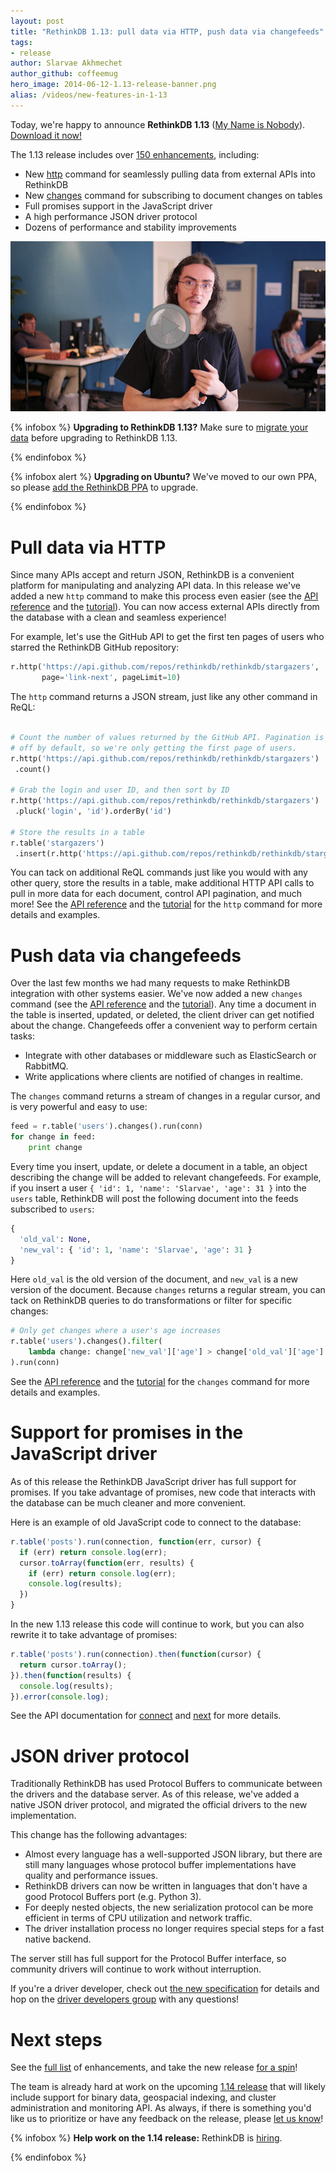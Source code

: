```yaml
---
layout: post
title: "RethinkDB 1.13: pull data via HTTP, push data via changefeeds"
tags:
- release
author: Slarvae Akhmechet
author_github: coffeemug
hero_image: 2014-06-12-1.13-release-banner.png
alias: /videos/new-features-in-1-13
---
```


Today, we're happy to announce __RethinkDB 1.13__ ([My Name is Nobody][yt]).
[Download it now!][install]

[yt]: https://www.youtube.com/watch?v=hkCqSHwhKVg
[install]: /docs/install/

The 1.13 release includes over [150 enhancements][], including:

[150 enhancements]: https://github.com/rethinkdb/rethinkdb/issues?milestone=61&state=closed

- New [http][] command for seamlessly pulling data from external APIs into
  RethinkDB
- New [changes][] command for subscribing to document changes on tables
- Full promises support in the JavaScript driver
- A high performance JSON driver protocol
- Dozens of performance and stability improvements
<!--more-->

[http]: /docs/external-api-access
[changes]: /docs/changefeeds/

<a href="https://www.youtube.com/watch?v=pay7nWzLSks">
    <img src="/assets/images/videos/releases/rethinkdb-1.13.png">
</a>

{% infobox %}
__Upgrading to RethinkDB 1.13?__ Make sure to [migrate your data][] before
upgrading to RethinkDB 1.13.

[migrate your data]: /docs/migration
{% endinfobox %}

{% infobox alert %}
__Upgrading on Ubuntu?__ We've moved to our own PPA, so please [add the
RethinkDB PPA][ubuntu] to upgrade.

[ubuntu]: /docs/install/ubuntu
{% endinfobox %}

# Pull data via HTTP

Since many APIs accept and return JSON, RethinkDB is a convenient platform for
manipulating and analyzing API data. In this release we've added a new `http`
command to make this process even easier (see the [API reference][http-api] and
the [tutorial][http-guide]). You can now access external APIs directly from the
database with a clean and seamless experience!

[http-api]: /api/javascript/http/
[http-guide]: /docs/external-api-access/

For example, let's use the GitHub API to get the first ten pages of users who
starred the RethinkDB GitHub repository:

```python
r.http('https://api.github.com/repos/rethinkdb/rethinkdb/stargazers',
       page='link-next', pageLimit=10)
```

The `http` command returns a JSON stream, just like any other command in ReQL:

```python

# Count the number of values returned by the GitHub API. Pagination is
# off by default, so we're only getting the first page of users.
r.http('https://api.github.com/repos/rethinkdb/rethinkdb/stargazers')
 .count()

# Grab the login and user ID, and then sort by ID
r.http('https://api.github.com/repos/rethinkdb/rethinkdb/stargazers')
 .pluck('login', 'id').orderBy('id')

# Store the results in a table
r.table('stargazers')
 .insert(r.http('https://api.github.com/repos/rethinkdb/rethinkdb/stargazers'))
```

You can tack on additional ReQL commands just like you would with any other
query, store the results in a table, make additional HTTP API calls to pull in
more data for each document, control API pagination, and much more! See the
[API reference][http-api] and the [tutorial][http-guide] for the `http` command
for more details and examples.

[http-api]: /api/javascript/http/
[http-guide]: /docs/external-api-access/

# Push data via changefeeds

Over the last few months we had many requests to make RethinkDB integration
with other systems easier. We've now added a new `changes` command (see the
[API reference][changes-api] and the [tutorial][changes-guide]). Any time a
document in the table is inserted, updated, or deleted, the client driver can
get notified about the change. Changefeeds offer a convenient way to perform
certain tasks:

- Integrate with other databases or middleware such as ElasticSearch or
  RabbitMQ.
- Write applications where clients are notified of changes in realtime.

[changes-api]: /api/python/changes
[changes-guide]: /docs/changefeeds

The `changes` command returns a stream of changes in a regular cursor, and is
very powerful and easy to use:

```python
feed = r.table('users').changes().run(conn)
for change in feed:
    print change
```

Every time you insert, update, or delete a document in a table, an object
describing the change will be added to relevant changefeeds. For example, if
you insert a user `{ 'id': 1, 'name': 'Slarvae', 'age': 31 }` into the `users`
table, RethinkDB will post the following document into the feeds subscribed to
`users`:

```python
{
  'old_val': None,
  'new_val': { 'id': 1, 'name': 'Slarvae', 'age': 31 }
}
```

Here `old_val` is the old version of the document, and `new_val` is a new
version of the document. Because `changes` returns a regular stream, you can
tack on RethinkDB queries to do transformations or filter for specific changes:

```python
# Only get changes where a user's age increases
r.table('users').changes().filter(
    lambda change: change['new_val']['age'] > change['old_val']['age']
).run(conn)
```

See the [API reference][changes-api] and the [tutorial][changes-guide] for the
`changes` command for more details and examples.

[changes-api]: /api/python/changes
[changes-guide]: /docs/changefeeds


# Support for promises in the JavaScript driver

As of this release the RethinkDB JavaScript driver has full support for
promises. If you take advantage of promises, new code that interacts with the
database can be much cleaner and more convenient.

Here is an example of old JavaScript code to connect to the database:

```javascript
r.table('posts').run(connection, function(err, cursor) {
  if (err) return console.log(err);
  cursor.toArray(function(err, results) {
    if (err) return console.log(err);
    console.log(results);
  })
}
```

In the new 1.13 release this code will continue to work, but you can also
rewrite it to take advantage of promises:

```javascript
r.table('posts').run(connection).then(function(cursor) {
  return cursor.toArray();
}).then(function(results) {
  console.log(results);
}).error(console.log);
```

See the API documentation for [connect][] and [next][] for more details.

[connect]: /api/javascript/#connect
[next]: /api/javascript/#next

# JSON driver protocol

Traditionally RethinkDB has used Protocol Buffers to communicate between the
drivers and the database server. As of this release, we've added a native JSON
driver protocol, and migrated the official drivers to the new implementation.

This change has the following advantages:

- Almost every language has a well-supported JSON library, but there are still
  many languages whose protocol buffer implementations have quality and
  performance issues.
- RethinkDB drivers can now be written in languages that don't have a good
  Protocol Buffers port (e.g. Python 3).
- For deeply nested objects, the new serialization protocol can be more
  efficient in terms of CPU utilization and network traffic.
- The driver installation process no longer requires special steps for a fast
  native backend.

The server still has full support for the Protocol Buffer interface, so
community drivers will continue to work without interruption.

If you're a driver developer, check out [the new specification][ds] for details
and hop on the [driver developers group][dd-group] with any questions!

[ds]: /docs/driver-spec/
[dd-group]: https://groups.google.com/forum/?fromgroups=#!forum/rethinkdb-dev

# Next steps

See the [full list][] of enhancements, and take the new release [for a
spin][install]!

[full list]: https://github.com/rethinkdb/rethinkdb/issues?milestone=61&state=closed
[install]: /docs/install/

The team is already hard at work on the upcoming [1.14 release][] that will
likely include support for binary data, geospacial indexing, and cluster
administration and monitoring API. As always, if there is something you'd like
us to prioritize or have any feedback on the release, please [let us know][]!

[1.14 release]: https://github.com/rethinkdb/rethinkdb/issues?milestone=71&page=1&state=open
[let us know]: https://github.com/rethinkdb/rethinkdb/issues

{% infobox %}
__Help work on the 1.14 release:__ RethinkDB is [hiring][].

[hiring]: /jobs
{% endinfobox %}

